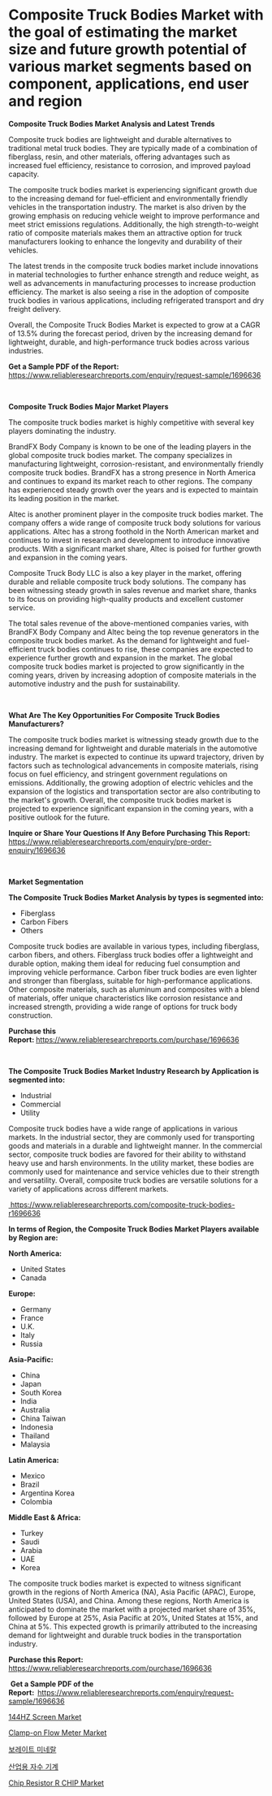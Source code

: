 <p><h1>Composite Truck Bodies Market with the goal of estimating the market size and future growth potential of various market segments based on component, applications, end user and region</h1></p><p><strong>Composite Truck Bodies Market Analysis and Latest Trends</strong></p>
<p><p>Composite truck bodies are lightweight and durable alternatives to traditional metal truck bodies. They are typically made of a combination of fiberglass, resin, and other materials, offering advantages such as increased fuel efficiency, resistance to corrosion, and improved payload capacity.</p><p>The composite truck bodies market is experiencing significant growth due to the increasing demand for fuel-efficient and environmentally friendly vehicles in the transportation industry. The market is also driven by the growing emphasis on reducing vehicle weight to improve performance and meet strict emissions regulations. Additionally, the high strength-to-weight ratio of composite materials makes them an attractive option for truck manufacturers looking to enhance the longevity and durability of their vehicles.</p><p>The latest trends in the composite truck bodies market include innovations in material technologies to further enhance strength and reduce weight, as well as advancements in manufacturing processes to increase production efficiency. The market is also seeing a rise in the adoption of composite truck bodies in various applications, including refrigerated transport and dry freight delivery.</p><p>Overall, the Composite Truck Bodies Market is expected to grow at a CAGR of 13.5% during the forecast period, driven by the increasing demand for lightweight, durable, and high-performance truck bodies across various industries.</p></p>
<p><strong>Get a Sample PDF of the Report:&nbsp;</strong> <a href="https://www.reliableresearchreports.com/enquiry/request-sample/1696636">https://www.reliableresearchreports.com/enquiry/request-sample/1696636</a></p>
<p>&nbsp;</p>
<p><strong>Composite Truck Bodies Major Market Players</strong></p>
<p><p>The composite truck bodies market is highly competitive with several key players dominating the industry. </p><p>BrandFX Body Company is known to be one of the leading players in the global composite truck bodies market. The company specializes in manufacturing lightweight, corrosion-resistant, and environmentally friendly composite truck bodies. BrandFX has a strong presence in North America and continues to expand its market reach to other regions. The company has experienced steady growth over the years and is expected to maintain its leading position in the market.</p><p>Altec is another prominent player in the composite truck bodies market. The company offers a wide range of composite truck body solutions for various applications. Altec has a strong foothold in the North American market and continues to invest in research and development to introduce innovative products. With a significant market share, Altec is poised for further growth and expansion in the coming years.</p><p>Composite Truck Body LLC is also a key player in the market, offering durable and reliable composite truck body solutions. The company has been witnessing steady growth in sales revenue and market share, thanks to its focus on providing high-quality products and excellent customer service.</p><p>The total sales revenue of the above-mentioned companies varies, with BrandFX Body Company and Altec being the top revenue generators in the composite truck bodies market. As the demand for lightweight and fuel-efficient truck bodies continues to rise, these companies are expected to experience further growth and expansion in the market. The global composite truck bodies market is projected to grow significantly in the coming years, driven by increasing adoption of composite materials in the automotive industry and the push for sustainability.</p></p>
<p>&nbsp;</p>
<p><strong>What Are The Key Opportunities For Composite Truck Bodies Manufacturers?</strong></p>
<p><p>The composite truck bodies market is witnessing steady growth due to the increasing demand for lightweight and durable materials in the automotive industry. The market is expected to continue its upward trajectory, driven by factors such as technological advancements in composite materials, rising focus on fuel efficiency, and stringent government regulations on emissions. Additionally, the growing adoption of electric vehicles and the expansion of the logistics and transportation sector are also contributing to the market's growth. Overall, the composite truck bodies market is projected to experience significant expansion in the coming years, with a positive outlook for the future.</p></p>
<p><strong>Inquire or Share Your Questions If Any Before Purchasing This Report:</strong> <a href="https://www.reliableresearchreports.com/enquiry/pre-order-enquiry/1696636">https://www.reliableresearchreports.com/enquiry/pre-order-enquiry/1696636</a></p>
<p>&nbsp;</p>
<p><strong>Market Segmentation</strong></p>
<p><strong>The Composite Truck Bodies Market Analysis by types is segmented into:</strong></p>
<p><ul><li>Fiberglass</li><li>Carbon Fibers</li><li>Others</li></ul></p>
<p><p>Composite truck bodies are available in various types, including fiberglass, carbon fibers, and others. Fiberglass truck bodies offer a lightweight and durable option, making them ideal for reducing fuel consumption and improving vehicle performance. Carbon fiber truck bodies are even lighter and stronger than fiberglass, suitable for high-performance applications. Other composite materials, such as aluminum and composites with a blend of materials, offer unique characteristics like corrosion resistance and increased strength, providing a wide range of options for truck body construction.</p></p>
<p><strong>Purchase this Report:&nbsp;</strong><a href="https://www.reliableresearchreports.com/purchase/1696636">https://www.reliableresearchreports.com/purchase/1696636</a></p>
<p>&nbsp;</p>
<p><strong>The Composite Truck Bodies Market Industry Research by Application is segmented into:</strong></p>
<p><ul><li>Industrial</li><li>Commercial</li><li>Utility</li></ul></p>
<p><p>Composite truck bodies have a wide range of applications in various markets. In the industrial sector, they are commonly used for transporting goods and materials in a durable and lightweight manner. In the commercial sector, composite truck bodies are favored for their ability to withstand heavy use and harsh environments. In the utility market, these bodies are commonly used for maintenance and service vehicles due to their strength and versatility. Overall, composite truck bodies are versatile solutions for a variety of applications across different markets.</p></p>
<p><a href="https://www.reliableresearchreports.com/composite-truck-bodies-r1696636">&nbsp;https://www.reliableresearchreports.com/composite-truck-bodies-r1696636</a></p>
<p><strong>In terms of Region, the Composite Truck Bodies Market Players available by Region are:</strong></p>
<p>
    <p> <strong> North America: </strong>
        <ul>
            <li>United States</li>
            <li>Canada</li>
        </ul>
        </p> 
    <p> <strong> Europe: </strong>
        <ul>
            <li>Germany</li>
            <li>France</li>
            <li>U.K.</li>
            <li>Italy</li>
            <li>Russia</li>
        </ul>
        </p> 
    <p> <strong> Asia-Pacific: </strong>
        <ul>
            <li>China</li>
            <li>Japan</li>
            <li>South Korea</li>
            <li>India</li>
            <li>Australia</li>
            <li>China Taiwan</li>
            <li>Indonesia</li>
            <li>Thailand</li>
            <li>Malaysia</li>
        </ul>
        </p> 
    <p> <strong> Latin America: </strong>
        <ul>
            <li>Mexico</li>
            <li>Brazil</li>
            <li>Argentina Korea</li>
            <li>Colombia</li>
        </ul>
        </p> 
    <p> <strong> Middle East & Africa: </strong>
        <ul>
            <li>Turkey</li>
            <li>Saudi</li>
            <li>Arabia</li>
            <li>UAE</li>
            <li>Korea</li>
        </ul>
    </p>
    </p>
<p><p>The composite truck bodies market is expected to witness significant growth in the regions of North America (NA), Asia Pacific (APAC), Europe, United States (USA), and China. Among these regions, North America is anticipated to dominate the market with a projected market share of 35%, followed by Europe at 25%, Asia Pacific at 20%, United States at 15%, and China at 5%. This expected growth is primarily attributed to the increasing demand for lightweight and durable truck bodies in the transportation industry.</p></p>
<p><strong>Purchase this Report: </strong><a href="https://www.reliableresearchreports.com/purchase/1696636">https://www.reliableresearchreports.com/purchase/1696636</a></p>
<p>&nbsp;<strong>Get a Sample PDF of the Report:&nbsp;&nbsp;</strong><a href="https://www.reliableresearchreports.com/enquiry/request-sample/1696636">https://www.reliableresearchreports.com/enquiry/request-sample/1696636</a></p>
<p><strong></strong></p>
<p><p><a href="https://www.linkedin.com/pulse/144hz-screennbspmarket-focuses-market-share-size-projected-jarwc">144HZ Screen Market</a></p><p><a href="https://github.com/kufem1/Market-Research-Report-List-2/blob/main/clamp-on-flow-meter-market.md">Clamp-on Flow Meter Market</a></p><p><a href="https://medium.com/@lottierunte44/%EB%B3%B4%EB%A0%88%EC%9D%B4%ED%8A%B8-%EA%B4%91%EB%AC%BC-%EC%8B%9C%EC%9E%A5-%EC%84%B1%EA%B3%B5%EC%A0%81%EC%9D%B8-%EB%B9%84%EC%A6%88%EB%8B%88%EC%8A%A4-%EC%A0%84%EB%9E%B5%EC%9D%98-%EC%97%B4%EC%87%A0-2031%EB%85%84%EA%B9%8C%EC%A7%80-%EC%98%88%EC%B8%A1-41bba032f552">보레이트 미네랄</a></p><p><a href="https://medium.com/@lilmama456456/2024-2031%EB%85%84-%EA%B8%B0%EA%B0%84%EC%97%90-%EC%98%88%EC%B8%A1%EB%90%9C-%EC%82%B0%EC%97%85-%EC%9E%90%EC%88%98-%EA%B8%B0%EA%B3%84-%EC%8B%9C%EC%9E%A5-%EB%8F%99%ED%96%A5-%EB%B0%8F-%EC%8B%9C%EC%9E%A5-%EB%B6%84%EC%84%9D-9e9090414a50">산업용 자수 기계</a></p><p><a href="https://www.linkedin.com/pulse/chip-resistor-r-market-share-evolution-growth-trends-2024--qjmhc">Chip Resistor R CHIP Market</a></p></p>